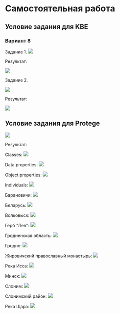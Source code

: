 # Самостоятельная работа
## Условие задания для KBE
### Вариант 8


Задание 1. 
 <img src="images\task1.PNG">

Результат:

<img src="images\task1_answer.PNG">

Задание 2.

 <img src="images\task2.PNG">

Результат:

<img src="images\task2_answer.PNG">

## Условие задания для Protege

<img src="images\task1.PNG">

Результат:

Classes:
<img src="images\classes.PNG">

Data properties:
<img src="images\data_properties.PNG">

Object properties:
<img src="images\object_properties.PNG">

Individuals:
<img src="images\individuals.PNG">

Барановичи:
<img src="images\ind_baranovichi.PNG">

Беларусь:
<img src="images\indiv_belarus.PNG">

Волковыск:
<img src="images\indiv_volkovisk.PNG">

Герб "Лев":
<img src="images\indiv_gerb.PNG">

Гродненская область:
<img src="images\indiv_grodnenskaya.PNG">

Гродно:
<img src="images\indiv_grodno.PNG">

Жировичский православный монастырь:
<img src="images\indiv_monastir.PNG">

Река Исса:
<img src="images\indiv_issa.PNG">

Минск:
<img src="images\indiv_minsk.PNG">

Слоним:
<img src="images\indiv_slonim.PNG">

Слонимский район:
<img src="images\indiv_slonimski.PNG">

Река Щара:
<img src="images\indiv_shara.PNG">